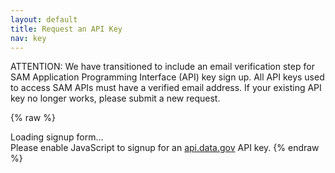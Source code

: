 ```yaml
---
layout: default
title: Request an API Key
nav: key
---
```


ATTENTION: We have transitioned to include an email verification step for SAM Application Programming Interface (API) key sign up. All API keys used to access SAM APIs must have a verified email address. If your existing API key no longer works, please submit a new request.

{% raw %}
<div id="apidatagov_signup">Loading signup form...</div>
<script type="text/javascript">
  /* * * CONFIGURATION VARIABLES: EDIT BEFORE PASTING INTO YOUR WEBPAGE * * */
  var apiUmbrellaSignupOptions = {
    registrationSource: 'gsa-sam',
    apiKey: '2cnHYrvWoVvKnV7BahvMvxOWa8z4RHx9K7MtkS5G',
    exampleApiUrl: 'https://api.data.gov/sam/v8/registrations/1459697830000?api_key={{api_key}}',
    contactUrl: 'https://github.com/GSA/GSA-APIs/issues',
    siteName: 'SAM.gov',
    emailFromName: 'SAM.gov Developer Hub',
    verifyEmail: true
  };

  /* * * DON'T EDIT BELOW THIS LINE * * */
  (function() {
    var apiUmbrella = document.createElement('script'); apiUmbrella.type = 'text/javascript'; apiUmbrella.async = true;
    apiUmbrella.src = 'https://api.data.gov/static/javascripts/signup_embed.js';
    (document.getElementsByTagName('head')[0] || document.getElementsByTagName('body')[0]).appendChild(apiUmbrella);
  })();
</script>
<noscript>Please enable JavaScript to signup for an <a href="http://api.data.gov/">api.data.gov</a> API key.</noscript>
{% endraw %}

